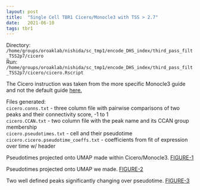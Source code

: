 ```yaml
---
layout: post
title:  "Single Cell TBR1 Cicero/Monocle3 with TSS > 2.7"
date:   2021-06-10
tags: tbr1
---
```


Directory: `/home/groups/oroaklab/nishida/sc_tmp1/encode_DHS_index/third_pass_filt_TSS2p7/cicero`
<br>Run: `/home/groups/oroaklab/nishida/sc_tmp1/encode_DHS_index/third_pass_filt_TSS2p7/cicero/cicero.Rscript`

The Cicero instruction was taken from the more specific Monocle3 guide and not the default guide [here.](https://cole-trapnell-lab.github.io/cicero-release/docs_m3/#single-cell-accessibility-trajectories)

Files generated:
<br>`cicero.conns.txt` - three column file with pairwise comparisons of two peaks and their connectivity score, -1 to 1
<br>`cicero.CCAN.txt` - two column file with the peak name and its CCAN group membership
<br>`cicero.pseudotimes.txt` - cell and their pseudotime
<br>`cicero.cicero.pseudotime_coeffs.txt` - coefficients from fit of expression over time w/ header

Pseudotimes projected onto UMAP made within Cicero/Monocle3. [FIGURE-1](https://www.dropbox.com/s/q5iogpawifl7h31/blog_tmp1_pseudo_monocleumap.png?dl=0)

Pseudotimes projected onto UMAP we made. [FIGURE-2](https://www.dropbox.com/s/c8axbywevhklpas/blog_tmp1_pseudo_umap.png?dl=0)

Two well defined peaks significantly changing over pseudotime. [FIGURE-3](https://www.dropbox.com/s/8s4x5rikbbr728q/blog_tmp1_pseudo_peakexs.png?dl=0)